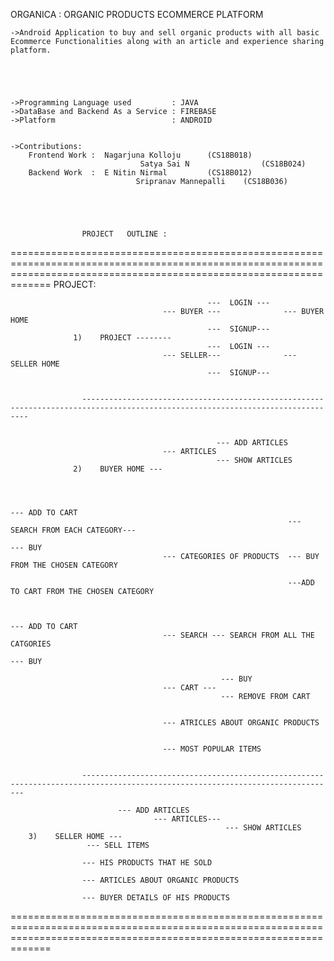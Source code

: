 ORGANICA : ORGANIC PRODUCTS ECOMMERCE PLATFORM

    ->Android Application to buy and sell organic products with all basic Ecommerce Functionalities along with an article and experience sharing platform.





	->Programming Language used 		: JAVA
	->DataBase and Backend As a Service : FIREBASE
	->Platform                          : ANDROID


	->Contributions:
		Frontend Work :  Nagarjuna Kolloju      (CS18B018)
						         Satya Sai N 		        (CS18B024)
		Backend Work  :  E Nitin Nirmal         (CS18B012)
						        Sripranav Mannepalli    (CS18B036)

		

    
    
					PROJECT   OUTLINE :
=========================================================================================================================================================================
									PROJECT:


                                                ---  LOGIN ---      
                                      --- BUYER ---              --- BUYER HOME
                                                ---  SIGNUP---      
                  1)    PROJECT --------    
                                                ---  LOGIN ---     
                                      --- SELLER---              --- SELLER HOME
                                                ---  SIGNUP---


					--------------------------------------------------------------------------------------------------------------------------------


                                                  --- ADD ARTICLES
                                      --- ARTICLES 
                                                  --- SHOW ARTICLES
                  2)    BUYER HOME ---
                                                                                              
                                                                
                                                                  
                                                                                                     --- ADD TO CART
                                                                  --- SEARCH FROM EACH CATEGORY--- 
                                                                                                   --- BUY
                                      --- CATEGORIES OF PRODUCTS  --- BUY FROM THE CHOSEN CATEGORY

                                                                  ---ADD TO CART FROM THE CHOSEN CATEGORY
                                                                  

                                                                                      --- ADD TO CART
                                      --- SEARCH --- SEARCH FROM ALL THE CATGORIES
                                                                                      --- BUY
                                                  
                                                   --- BUY
                                      --- CART --- 
                                                   --- REMOVE FROM CART

									
									  --- ATRICLES ABOUT ORGANIC PRODUCTS


									  --- MOST POPULAR ITEMS


					-------------------------------------------------------------------------------------------------------------------------------

							--- ADD ARTICLES
                                  	--- ARTICLES--- 
                                                  	--- SHOW ARTICLES
		3)    SELLER HOME ---
					 --- SELL ITEMS

					--- HIS PRODUCTS THAT HE SOLD

					--- ARTICLES ABOUT ORGANIC PRODUCTS

					--- BUYER DETAILS OF HIS PRODUCTS

=========================================================================================================================================================================
